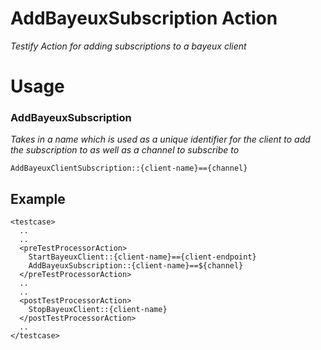 AddBayeuxSubscription Action
=========================
*Testify Action for adding subscriptions to a bayeux client*

# Usage
### AddBayeuxSubscription
  *Takes in a name which is used as a unique identifier for the client to add the subscription to as well as a channel to subscribe to*

    AddBayeuxClientSubscription::{client-name}=={channel}
## Example

    <testcase>
      ..
      ..
      <preTestProcessorAction>
        StartBayeuxClient::{client-name}=={client-endpoint}
        AddBayeuxSubscription::{client-name}==${channel}
      </preTestProcessorAction>
      ..
      ..
      <postTestProcessorAction>
        StopBayeuxClient::{client-name}
      </postTestProcessorAction>
      ..
    </testcase>